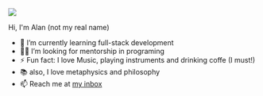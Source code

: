 <img src="https://alanbitts.github.io/images/banner.png">

Hi, I'm Alan (not my real name)

- 🌱 I’m currently learning full-stack development
- 🧑‍💻 I’m looking for mentorship in programing
- ⚡ Fun fact: I love Music, playing instruments and drinking coffe (I must!)
- 📚 also, I love metaphysics and philosophy 
- 📫 Reach me at <a href="mailto: rui-viveiros@hotmail.com" subject="github profile">my inbox</a>

<!---
AlanBitts/AlanBitts is a ✨ special ✨ repository because its `README.md` (this file) appears on your GitHub profile.
You can click the Preview link to take a look at your changes.
--->
